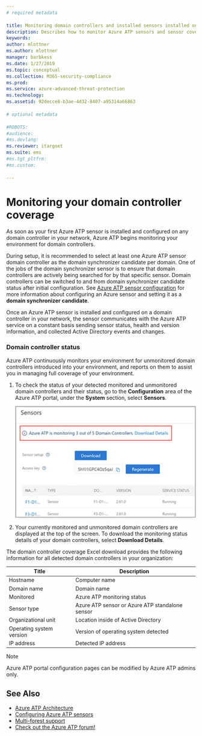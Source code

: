 ```yaml
---
# required metadata

title: Monitoring domain controllers and installed sensors installed on  your domain controllers using Azure Advanced Threat Protection | Microsoft Docs
description: Describes how to monitor Azure ATP sensors and sensor coverage using Azure ATP
keywords:
author: mlottner
ms.author: mlottner
manager: barbkess
ms.date: 1/27/2019
ms.topic: conceptual
ms.collection: M365-security-compliance
ms.prod:
ms.service: azure-advanced-threat-protection
ms.technology:
ms.assetid: 92decce8-b3ae-4d32-8407-a95314a66863

# optional metadata

#ROBOTS:
#audience:
#ms.devlang:
ms.reviewer: itargoet
ms.suite: ems
#ms.tgt_pltfrm:
#ms.custom:

---
```




# Monitoring your domain controller coverage

As soon as your first Azure ATP sensor is installed and configured on any domain controller in your network, Azure ATP begins monitoring your environment for domain controllers. 

During setup, it is recommended to select at least one Azure ATP sensor domain controller as the domain synchronizer candidate per domain. One of the jobs of the domain synchronizer sensor is to ensure that domain controllers are actively being searched for by that specific sensor. Domain controllers can be switched to and from domain synchronizer candidate status after initial configuration. See [Azure ATP sensor configuration](install-atp-step5.md) for more information about configuring an Azure sensor and setting it as a **domain synchronizer candidate**. 

Once an Azure ATP sensor is installed and configured on a domain controller in your network, the sensor communicates with the Azure ATP service on a constant basis sending sensor status, health and version information, and collected Active Directory events and changes.  

### Domain controller status

Azure ATP continuously monitors your environment for unmonitored domain controllers introduced into your environment, and reports on them to assist you in managing full coverage of your environment. 

1. To check the status of your detected monitored and unmonitored domain controllers and their status, go to the **Configuration** area of the Azure ATP portal, under the **System** section, select **Sensors**.
   
     ![Azure ATP sensor status monitoring](media/atp-sensors-status-monitoring.png)

2. Your currently monitored and unmonitored domain controllers are displayed at the top of the screen. To download the monitoring status details of your domain controllers, select **Download Details**. 

The domain controller coverage Excel download provides the following information for all detected domain controllers in your organization:

|Title|Description|
|----|----|
|Hostname|Computer name|
|Domain name|Domain name|
|Monitored|Azure ATP monitoring status|
|Sensor type|Azure ATP sensor or Azure ATP standalone sensor|
|Organizational unit|Location inside of Active Directory |
|Operating system version| Version of operating system detected|
|IP address|Detected IP address| 


> [!NOTE]
> Azure ATP portal configuration pages can be modified by Azure ATP admins only.


## See Also

- [Azure ATP Architecture](atp-architecture.md)
- [Configuring Azure ATP sensors](install-atp-step5.md)
- [Multi-forest support](atp-multi-forest.md)
- [Check out the Azure ATP forum!](https://aka.ms/azureatpcommunity)
